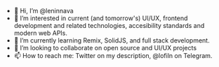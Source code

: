 - 👋 Hi, I’m @leninnava
- 👀 I’m interested in current (and tomorrow's) UI/UX, frontend development and related technologies, accesibility standards and modern web APIs. 
- 🌱 I’m currently learning Remix, SolidJS, and full stack development.
- 💞️ I’m looking to collaborate on open source and UI/UX projects
- 📫 How to reach me: Twitter on my description, @lofiln on Telegram.

<!---
leninnava/leninnava is a ✨ special ✨ repository because its `README.md` (this file) appears on your GitHub profile.
You can click the Preview link to take a look at your changes.
--->
